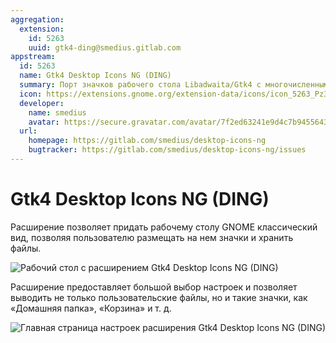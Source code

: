 ```yaml
---
aggregation:
  extension:
    id: 5263
    uuid: gtk4-ding@smedius.gitlab.com
appstream:
  id: 5263
  name: Gtk4 Desktop Icons NG (DING)
  summary: Порт значков рабочего стола Libadwaita/Gtk4 с многочисленными исправлениями и новыми функциями.
  icon: https://extensions.gnome.org/extension-data/icons/icon_5263_Pz3Rrbn.png
  developer:
    name: smedius
    avatar: https://secure.gravatar.com/avatar/7f2ed63241e9d4c7b94556437ef79561?d=mm&s=128
  url:
    homepage: https://gitlab.com/smedius/desktop-icons-ng
    bugtracker: https://gitlab.com/smedius/desktop-icons-ng/issues
---
```


# Gtk4 Desktop Icons NG (DING)

Расширение позволяет придать рабочему столу GNOME классический вид, позволяя пользователю размещать на нем значки и хранить файлы.

![Рабочий стол с расширением Gtk4 Desktop Icons NG (DING)](/extensions/gtk4-desktopicons/gtk4-desktopicons-1.png)

Расширение предоставляет большой выбор настроек и позволяет выводить не только пользовательские файлы, но и такие значки, как «Домашняя папка», «Корзина» и т. д.

![Главная страница настроек расширения Gtk4 Desktop Icons NG (DING)](/extensions/gtk4-desktopicons/gtk4-desktopicons-2.png)

<!--@include: ./parts/show-install-steps.md-->
